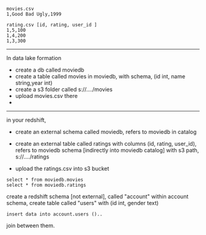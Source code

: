 ```
movies.csv
1,Good Bad Ugly,1999
```

```
rating.csv [id, rating, user_id ]
1,5,100
1,4,200
1,3,300
```
-----------

In data lake formation

- create a db called moviedb 
- create a table called movies in moviedb, with schema, (id int, name string,year int)
- create a s3 folder called s://..../movies
- upload movies.csv there
- 
----------------------------------

in your redshift, 

- create an external schema called moviedb, refers to moviedb in catalog
- create an external table called ratings with columns (id, rating, user_id), refers to moviedb schema [indirectly into moviedb catalog]
    with s3 path, s://..../ratings

- upload the ratings.csv into s3 bucket

 
```
select * from moviedb.movies
select * from moviedb.ratings
```

create a redshift schema [not external], called "account"
    within account schema, create table called "users" with (id int, gender text)

    insert data into account.users ()..


join between them.
